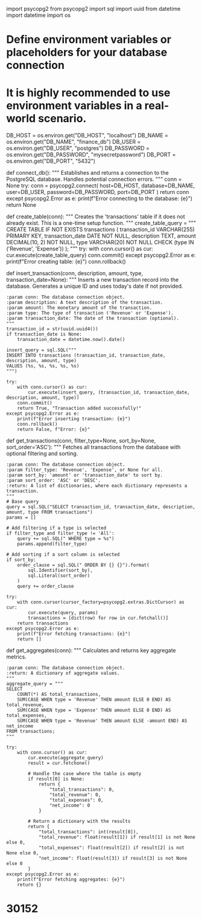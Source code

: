 import psycopg2
from psycopg2 import sql
import uuid
from datetime import datetime
import os

# Define environment variables or placeholders for your database connection
# It is highly recommended to use environment variables in a real-world scenario.
DB_HOST = os.environ.get("DB_HOST", "localhost")
DB_NAME = os.environ.get("DB_NAME", "finance_db")
DB_USER = os.environ.get("DB_USER", "postgres")
DB_PASSWORD = os.environ.get("DB_PASSWORD", "mysecretpassword")
DB_PORT = os.environ.get("DB_PORT", "5432")

def connect_db():
    """
    Establishes and returns a connection to the PostgreSQL database.
    Handles potential connection errors.
    """
    conn = None
    try:
        conn = psycopg2.connect(
            host=DB_HOST,
            database=DB_NAME,
            user=DB_USER,
            password=DB_PASSWORD,
            port=DB_PORT
        )
        return conn
    except psycopg2.Error as e:
        print(f"Error connecting to the database: {e}")
        return None

def create_table(conn):
    """
    Creates the 'transactions' table if it does not already exist.
    This is a one-time setup function.
    """
    create_table_query = """
    CREATE TABLE IF NOT EXISTS transactions (
        transaction_id VARCHAR(255) PRIMARY KEY,
        transaction_date DATE NOT NULL,
        description TEXT,
        amount DECIMAL(10, 2) NOT NULL,
        type VARCHAR(20) NOT NULL CHECK (type IN ('Revenue', 'Expense'))
    );
    """
    try:
        with conn.cursor() as cur:
            cur.execute(create_table_query)
        conn.commit()
    except psycopg2.Error as e:
        print(f"Error creating table: {e}")
        conn.rollback()

def insert_transaction(conn, description, amount, type, transaction_date=None):
    """
    Inserts a new transaction record into the database.
    Generates a unique ID and uses today's date if not provided.
    
    :param conn: The database connection object.
    :param description: A text description of the transaction.
    :param amount: The monetary amount of the transaction.
    :param type: The type of transaction ('Revenue' or 'Expense').
    :param transaction_date: The date of the transaction (optional).
    """
    transaction_id = str(uuid.uuid4())
    if transaction_date is None:
        transaction_date = datetime.now().date()

    insert_query = sql.SQL("""
    INSERT INTO transactions (transaction_id, transaction_date, description, amount, type)
    VALUES (%s, %s, %s, %s, %s)
    """)
    
    try:
        with conn.cursor() as cur:
            cur.execute(insert_query, (transaction_id, transaction_date, description, amount, type))
        conn.commit()
        return True, "Transaction added successfully!"
    except psycopg2.Error as e:
        print(f"Error inserting transaction: {e}")
        conn.rollback()
        return False, f"Error: {e}"

def get_transactions(conn, filter_type=None, sort_by=None, sort_order='ASC'):
    """
    Fetches all transactions from the database with optional filtering and sorting.
    
    :param conn: The database connection object.
    :param filter_type: 'Revenue', 'Expense', or None for all.
    :param sort_by: 'amount' or 'transaction_date' to sort by.
    :param sort_order: 'ASC' or 'DESC'.
    :return: A list of dictionaries, where each dictionary represents a transaction.
    """
    # Base query
    query = sql.SQL("SELECT transaction_id, transaction_date, description, amount, type FROM transactions")
    params = []
    
    # Add filtering if a type is selected
    if filter_type and filter_type != 'All':
        query += sql.SQL(" WHERE type = %s")
        params.append(filter_type)
        
    # Add sorting if a sort column is selected
    if sort_by:
        order_clause = sql.SQL(" ORDER BY {} {}").format(
            sql.Identifier(sort_by),
            sql.Literal(sort_order)
        )
        query += order_clause
        
    try:
        with conn.cursor(cursor_factory=psycopg2.extras.DictCursor) as cur:
            cur.execute(query, params)
            transactions = [dict(row) for row in cur.fetchall()]
        return transactions
    except psycopg2.Error as e:
        print(f"Error fetching transactions: {e}")
        return []

def get_aggregates(conn):
    """
    Calculates and returns key aggregate metrics.
    
    :param conn: The database connection object.
    :return: A dictionary of aggregate values.
    """
    aggregate_query = """
    SELECT
        COUNT(*) AS total_transactions,
        SUM(CASE WHEN type = 'Revenue' THEN amount ELSE 0 END) AS total_revenue,
        SUM(CASE WHEN type = 'Expense' THEN amount ELSE 0 END) AS total_expenses,
        SUM(CASE WHEN type = 'Revenue' THEN amount ELSE -amount END) AS net_income
    FROM transactions;
    """
    
    try:
        with conn.cursor() as cur:
            cur.execute(aggregate_query)
            result = cur.fetchone()
            
            # Handle the case where the table is empty
            if result[0] is None:
                return {
                    "total_transactions": 0,
                    "total_revenue": 0,
                    "total_expenses": 0,
                    "net_income": 0
                }
            
            # Return a dictionary with the results
            return {
                "total_transactions": int(result[0]),
                "total_revenue": float(result[1]) if result[1] is not None else 0,
                "total_expenses": float(result[2]) if result[2] is not None else 0,
                "net_income": float(result[3]) if result[3] is not None else 0
            }
    except psycopg2.Error as e:
        print(f"Error fetching aggregates: {e}")
        return {}

# 30152
